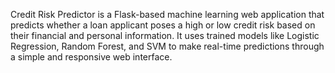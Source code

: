 Credit Risk Predictor is a Flask-based machine learning web application that predicts whether a loan applicant poses a high or low credit risk based on their financial and personal information. It uses trained models like Logistic Regression, Random Forest, and SVM to make real-time predictions through a simple and responsive web interface.
